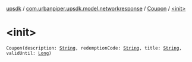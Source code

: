 [upsdk](../../index.md) / [com.urbanpiper.upsdk.model.networkresponse](../index.md) / [Coupon](index.md) / [&lt;init&gt;](./-init-.md)

# &lt;init&gt;

`Coupon(description: `[`String`](https://kotlinlang.org/api/latest/jvm/stdlib/kotlin/-string/index.html)`, redemptionCode: `[`String`](https://kotlinlang.org/api/latest/jvm/stdlib/kotlin/-string/index.html)`, title: `[`String`](https://kotlinlang.org/api/latest/jvm/stdlib/kotlin/-string/index.html)`, validUntil: `[`Long`](https://kotlinlang.org/api/latest/jvm/stdlib/kotlin/-long/index.html)`)`